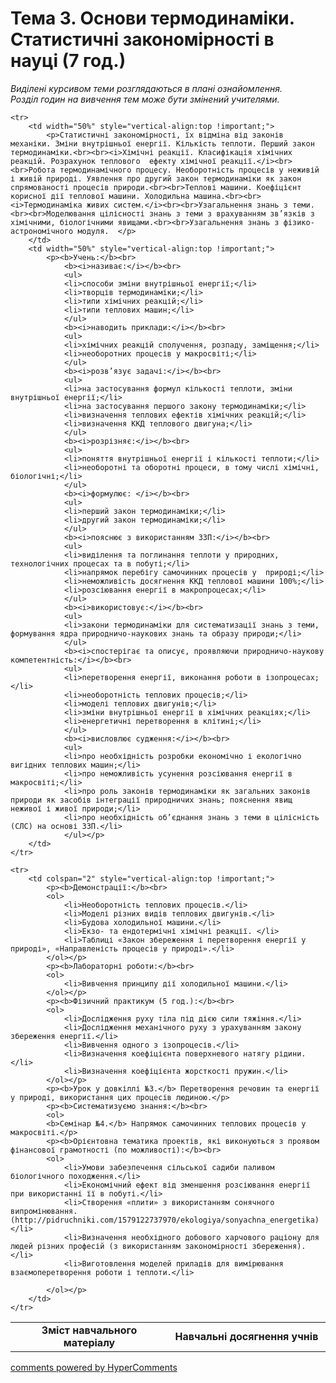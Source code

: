 <div id="hypercomments_widget" class="js-hypercomments-widget invisible"></div>

# Тема 3. Основи термодинаміки. Статистичні закономірності в науці (7 год.) 


<p><i>Виділені курсивом теми розглядаються в плані ознайомлення.<br>Розділ годин на вивчення тем може бути змінений учителями.</i></p>

<table>
	<tr>
		<td width="50%" align="center"><b>Зміст навчального матеріалу</b></td>
		<td width="50%" align="center"><b>Навчальні досягнення учнів</b></td>
	</tr>

	<tr>
		<td width="50%" style="vertical-align:top !important;">
			<p>Статистичні закономірності, їх відміна від законів механіки. Зміни внутрішньої енергії. Кількість теплоти. Перший закон термодинаміки.<br><br><i>Хімічні реакції. Класифікація хімічних реакцій. Розрахунок теплового  ефекту хімічної реакції.</i><br><br>Робота термодинамічного процесу. Необоротність процесів у неживій і живій природі. Уявлення про другий закон термодинаміки як закон спрямованості процесів природи.<br><br>Теплові машини. Коефіцієнт корисної дії теплової машини. Холодильна машина.<br><br><i>Термодинаміка живих систем.</i><br><br>Узагальнення знань з теми.<br><br>Моделювання цілісності знань з теми з врахуванням зв’язків з хімічними, біологічними явищами.<br><br>Узагальнення знань з фізико-астрономічного модуля.  </p>
		</td>
		<td width="50%" style="vertical-align:top !important;">
			<p><b>Учень:</b><br>
				<b><i>називає:</i></b><br>
				<ul>
				<li>способи зміни внутрішньої енергії;</li>
				<li>творців термодинаміки;</li>
				<li>типи хімічних реакцій;</li>
				<li>типи теплових машин;</li>
				</ul>
				<b><i>наводить приклади:</i></b><br>
				<ul>
				<li>хімічних реакцій сполучення, розпаду, заміщення;</li>
				<li>необоротних процесів у макросвіті;</li>
				</ul>
				<b><i>розв’язує задачі:</i></b><br>
				<ul>
				<li>на застосування формул кількості теплоти, зміни внутрішньої енергії;</li>
				<li>на застосування першого закону термодинаміки;</li>
				<li>визначення теплових ефектів хімічних реакцій;</li>
				<li>визначення ККД теплового двигуна;</li>
				</ul>
				<b><i>розрізняє:</i></b><br>
				<ul>
				<li>поняття внутрішньої енергії і кількості теплоти;</li>
				<li>необоротні та оборотні процеси, в тому числі хімічні, біологічні;</li>
				</ul>
				<b><i>формулює:	</i></b><br>
				<ul>
				<li>перший закон термодинаміки;</li>
				<li>другий закон термодинаміки;</li>
				</ul>
				<b><i>пояснює з використанням ЗЗП:</i></b><br>
				<ul>
				<li>виділення та поглинання теплоти у природних, технологічних процесах та в побуті;</li>
				<li>напрямок перебігу самочинних процесів у  природі;</li>
				<li>неможливість досягнення ККД теплової машини 100%;</li>
				<li>розсіювання енергії в макропроцесах;</li>
				</ul>
				<b><i>використовує:</i></b><br>
				<ul>
				<li>закони термодинаміки для систематизації знань з теми, формування ядра природничо-наукових знань та образу природи;</li>
				</ul>
				<b><i>спостерігає та описує, проявляючи природничо-наукову компетентність:</i></b><br>
				<ul>
				<li>перетворення енергії, виконання роботи в ізопроцесах;</li>
				<li>необоротність теплових процесів;</li>
				<li>моделі теплових двигунів;</li>
				<li>зміни внутрішньої енергії в хімічних реакціях;</li>
				<li>енергетичні перетворення в клітині;</li>
				</ul>
				<b><i>висловлює судження:</i></b><br>
				<ul>
				<li>про необхідність розробки економічно і екологічно вигідних теплових машин;</li>
				<li>про неможливість усунення розсіювання енергії в макросвіті;</li>
				<li>про роль законів термодинаміки як загальних законів природи як засобів інтеграції природничих знань; пояснення явищ неживої і живої природи;</li>
				<li>про необхідність об’єднання знань з теми в цілісність (СЛС) на основі ЗЗП.</li>
				</ul></p>
		</td>
	</tr>

	<tr>
		<td colspan="2" style="vertical-align:top !important;">
			<p><b>Демонстрації:</b><br>
			<ol>
				<li>Необоротність теплових процесів.</li>
				<li>Моделі різних видів теплових двигунів.</li>
				<li>Будова холодильної машини.</li>
				<li>Екзо- та ендотермічні хімічні реакції. </li>
				<li>Таблиці «Закон збереження і перетворення енергії у природі», «Направленість процесів у природі».</li>
			</ol></p>
			<p><b>Лабораторні роботи:</b><br>
			<ol>
				<li>Вивчення принципу дії холодильної машини.</li>
			</ol></p>
			<p><b>Фізичний практикум (5 год.):</b><br>
			<ol>
				<li>Дослідження руху тіла під дією сили тяжіння.</li>
				<li>Дослідження механічного руху з урахуванням закону збереження енергії.</li>
				<li>Вивчення одного з ізопроцесів.</li>
				<li>Визначення коефіцієнта поверхневого натягу рідини.</li>
				<li>Визначення коефіцієнта жорсткості пружин.</li>
			</ol></p>
			<p><b>Урок у довкіллі №3.</b> Перетворення речовин та енергії у природі, використання цих процесів людиною.</p>
			<p><b>Систематизуємо знання:</b><br>
			<ol>
			<b>Семінар №4.</b> Напрямок самочинних теплових процесів у макросвіті.</p>
			<p><b>Орієнтовна тематика проектів, які виконуються з проявом фінансової грамотності (по можливості):</b><br>
			<ol>
				<li>Умови забезпечення сільської садиби паливом біологічного походження.</li>
				<li>Економічний ефект від зменшення розсіювання енергії при використанні її в побуті.</li>
				<li>Створення «плити» з використанням сонячного випромінювання. (http://pidruchniki.com/1579122737970/ekologiya/sonyachna_energetika)</li>
				<li>Визначення необхідного добового харчового раціону для людей різних професій (з використанням закономірності збереження). </li>
				<li>Виготовлення моделей приладів для вимірювання взаємоперетворення роботи і теплоти.</li>

			</ol></p>
		</td>
	</tr>
</table>

<div class="js-hypercomments-container">
<a href="http://hypercomments.com" class="hc-link" title="comments widget">comments powered by HyperComments</a>
</div>